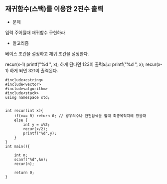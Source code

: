 ## 재귀함수(스택)를 이용한 2진수 출력

* 문제 

입력 주어질때
재귀함수 구현하라

* 알고리즘

베이스 조건을 설정하고 재귀 조건을 설정한다. 

recur(x-1)
printf("%d ", x);
하게 된다면 123이 출력되고
printf("%d ", x);
recur(x-1)
하게 되면 321이 출력된다.

```
#include<cstring>
#include<vector>
#include<algorithm>
#include<stack>
using namespace std;


int recur(int x){
    if(x== 0) return 0; // 경우의수나 완전탐색을 할때 최종목적지에 왔을때
    else {
        int y = x%2;
        recur(x/2); 
        printf("%d",y);
    }
}
int main(){

    int n;
    scanf("%d",&n);
    recur(n);   

    return 0;
}
```